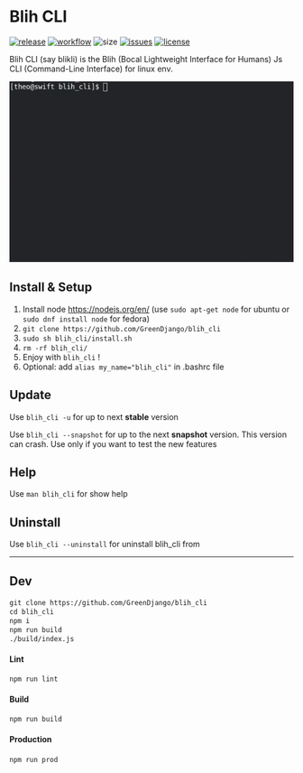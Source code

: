 # Blih CLI

[![release][1]][2] [![workflow][3]][4] ![size][20] [![issues][5]][6] [![license][7]][8]

Blih CLI (say blikli) is the Blih (Bocal Lightweight Interface for Humans) Js CLI (Command-Line Interface) for linux env.

![alt text](demo.gif 'Demo bonus')

## Install & Setup

1. Install node https://nodejs.org/en/ (use `sudo apt-get node` for ubuntu or `sudo dnf install node` for fedora)
2. `git clone https://github.com/GreenDjango/blih_cli`
3. `sudo sh blih_cli/install.sh`
4. `rm -rf blih_cli/`
5. Enjoy with `blih_cli` !
6. Optional: add `alias my_name="blih_cli"` in .bashrc file

## Update

Use `blih_cli -u` for up to next **stable** version

Use `blih_cli --snapshot` for up to the next **snapshot** version.
This version can crash. Use only if you want to test the new features

## Help

Use `man blih_cli` for show help

## Uninstall

Use `blih_cli --uninstall` for uninstall blih_cli from

---

## Dev

```
git clone https://github.com/GreenDjango/blih_cli
cd blih_cli
npm i
npm run build
./build/index.js
```

#### Lint

```
npm run lint
```

#### Build

```
npm run build
```

#### Production

```
npm run prod
```

[1]: https://img.shields.io/github/v/release/GreenDjango/blih_cli?maxAge=600
[2]: http://commonmark.org 'GitHub release (latest by date)'
[3]: https://img.shields.io/github/workflow/status/GreenDjango/blih_cli/Node.js%20CI?maxAge=600
[4]: http://commonmark.org 'GitHub Workflow Status'
[5]: https://img.shields.io/github/issues-closed/GreenDjango/blih_cli?maxAge=600
[6]: http://commonmark.org 'GitHub closed issues'
[7]: https://img.shields.io/github/license/GreenDjango/blih_cli?maxAge=2592000
[8]: http://commonmark.org 'GitHub license'
[20]: https://img.shields.io/github/repo-size/GreenDjango/blih_cli?maxAge=600  'GitHub repo size'
